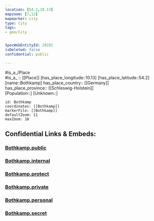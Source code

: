 ```yaml
---
location: [54.2,10.13] 
mapzoom: [7,12] 
mapmarker: city 
type: City
tags:
- geo/City


SpocWebEntityId: 29292
isDeleted: false
confidential: public

---
```

#is_a_/Place  
#is_a_ :: [[Place]] 
[has_place_longitude::10.13] 
[has_place_latitude::54.2] 
[name::Bothkamp] 
has_place_country:: [[Germany]]  
has_place_province:: [[Schleswig-Holstein]]  
[Population::] 
[Unknown::] 


```leaflet
id: Bothkamp
coordinates: [[Bothkamp]] 
markerFile: [[Bothkamp]] 
defaultZoom: 11 
maxZoom: 18
```


## Confidential Links & Embeds: 

### [Bothkamp.public](/_public/\Earth\Continent\Europe\Europe~Central\Germany\Germany~West\Schleswig-Holstein\counties~SH\Plön\cities~Plön\Preetz-Land\boroughs~Preetz-LandBothkamp.public.md) 

### [Bothkamp.internal](/_internal/\Earth\Continent\Europe\Europe~Central\Germany\Germany~West\Schleswig-Holstein\counties~SH\Plön\cities~Plön\Preetz-Land\boroughs~Preetz-LandBothkamp.internal.md) 

### [Bothkamp.protect](/_protect/\Earth\Continent\Europe\Europe~Central\Germany\Germany~West\Schleswig-Holstein\counties~SH\Plön\cities~Plön\Preetz-Land\boroughs~Preetz-LandBothkamp.protect.md) 

### [Bothkamp.private](/_private/\Earth\Continent\Europe\Europe~Central\Germany\Germany~West\Schleswig-Holstein\counties~SH\Plön\cities~Plön\Preetz-Land\boroughs~Preetz-LandBothkamp.private.md) 

### [Bothkamp.personal](/_personal/\Earth\Continent\Europe\Europe~Central\Germany\Germany~West\Schleswig-Holstein\counties~SH\Plön\cities~Plön\Preetz-Land\boroughs~Preetz-LandBothkamp.personal.md) 

### [Bothkamp.secret](/_secret/\Earth\Continent\Europe\Europe~Central\Germany\Germany~West\Schleswig-Holstein\counties~SH\Plön\cities~Plön\Preetz-Land\boroughs~Preetz-LandBothkamp.secret.md)

